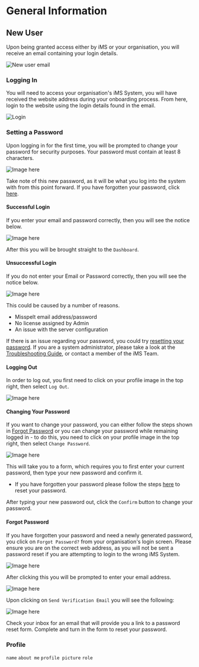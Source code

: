 # General Information

## New User

Upon being granted access either by iMS or your organisation, you will receive an email containing your login details.

![New user email](https://imssystems.tech/assets/images/docs/img.png "New User Email.png")

### Logging In 

You will need to access your organisation's iMS System, you will have received the website address during your onboarding process. From here, login to the website using the login details found in the email. 

![Login](https://imssystems.tech/assets/images/docs/img.png "Log In.png")

### Setting a Password

Upon logging in for the first time, you will be prompted to change your password for security purposes. Your password must contain at least 8 characters.

![Image here](https://imssystems.tech/assets/images/docs/img.png "First Time Login Change Password.png")

Take note of this new password, as it will be what you log into the system with from this point forward.
If you have forgotten your password, click [here][Forgot Password].

#### Successful Login

If you enter your email and password correctly, then you will see the notice below.

![Image here](https://imssystems.tech/assets/images/docs/img.png "Log In Successful.png")
 
After this you will be brought straight to the `Dashboard`.

#### Unsuccessful Login

If you do not enter your Email or Password correctly, then you will see the notice below.

![Image here](https://imssystems.tech/assets/images/docs/img.png "Log In Failure.png")

This could be caused by a number of reasons.
+ Misspelt email address/password
+ No license assigned by Admin
+ An issue with the server configuration

If there is an issue regarding your password, you could try [resetting your password][Forgot Password]. If you are a system administrator, please take a look at the [Troubleshooting Guide][], or contact a member of the iMS Team.

#### Logging Out

In order to log out, you first need to click on your profile image in the top right, then select `Log Out`.

![Image here](https://imssystems.tech/assets/images/docs/img.png "Log Out.png")

#### Changing Your Password

If you want to change your password, you can either follow the steps shown in [Forgot Password][] or you can change your password while remaining logged in - to do this, you need to click on your profile image in the top right, then select `Change Password`. 

![Image here](https://imssystems.tech/assets/images/docs/img.png "Change Password.png")

This will take you to a form, which requires you to first enter your current password, then type your new password and confirm it.
+ If you have forgotten your password please follow the steps [here][Forgot Password] to reset your password.

After typing your new password out, click the `Confirm` button to change your password. 

#### Forgot Password

If you have forgotten your password and need a newly generated password, you click on `Forgot Password?` from your organisation's login screen. Please ensure you are on the correct web address, as you will not be sent a password reset if you are attempting to login to the wrong iMS System.

![Image here](https://imssystems.tech/assets/images/docs/img.png "Log In.png")
 
After clicking this you will be prompted to enter your email address.

![Image here](https://imssystems.tech/assets/images/docs/img.png "Forgot Password.png")

Upon clicking on `Send Verification Email` you will see the following:

![Image here](https://imssystems.tech/assets/images/docs/img.png "Reset Password Email.png")

Check your inbox for an email that will provide you a link to a password reset form. Complete and turn in the form to reset your password.

### Profile

`name`
`about me`
`profile picture`
`role`


[Forgot Password]: #forgot-password "#Forgot-Password"
[Troubleshooting Guide]: link/to/troubleshooting/page "Not yet made"